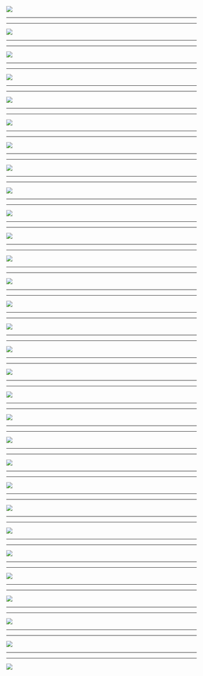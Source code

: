 ![](slides.dir/1.png)

* * *

* * *

![](slides.dir/2.png)

* * *

* * *

![](slides.dir/3.png)

* * *

* * *

![](slides.dir/4.png)

* * *

* * *

![](slides.dir/5.png)

* * *

* * *

![](slides.dir/6.png)

* * *

* * *

![](slides.dir/7.png)

* * *

* * *

![](slides.dir/8.png)

* * *

* * *

![](slides.dir/9.png)

* * *

* * *

![](slides.dir/10.png)

* * *

* * *

![](slides.dir/11.png)

* * *

* * *

![](slides.dir/12.png)

* * *

* * *

![](slides.dir/13.png)

* * *

* * *

![](slides.dir/14.png)

* * *

* * *

![](slides.dir/15.png)

* * *

* * *

![](slides.dir/16.png)

* * *

* * *

![](slides.dir/17.png)

* * *

* * *

![](slides.dir/18.png)

* * *

* * *

![](slides.dir/19.png)

* * *

* * *

![](slides.dir/20.png)

* * *

* * *

![](slides.dir/21.png)

* * *

* * *

![](slides.dir/22.png)

* * *

* * *

![](slides.dir/23.png)

* * *

* * *

![](slides.dir/24.png)

* * *

* * *

![](slides.dir/25.png)

* * *

* * *

![](slides.dir/26.png)

* * *

* * *

![](slides.dir/27.png)

* * *

* * *

![](slides.dir/28.png)

* * *

* * *

![](slides.dir/29.png)

* * *

* * *

![](slides.dir/30.png)